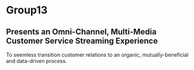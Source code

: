 # Group13
## Presents an Omni-Channel, Multi-Media Customer Service Streaming Experience
To seemless transition customer relations to an organic, mutually-beneficial and data-driven process.